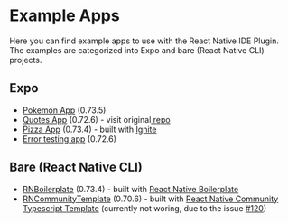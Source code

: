 # Example Apps

Here you can find example apps to use with the React Native IDE Plugin. The examples are categorized into Expo and bare (React Native CLI) projects.

## Expo

- [Pokemon App](https://github.com/software-mansion-labs/react-native-sztudio/tree/tests-and-examples/examples/expo/pokemon-app) (0.73.5)
- [Quotes App](https://github.com/software-mansion-labs/react-native-sztudio/tree/tests-and-examples/examples/expo/RandomQuotes) (0.72.6) - visit original[ repo](https://github.com/thangpaisen/RandomQuotes)
- [Pizza App](https://github.com/software-mansion-labs/react-native-sztudio/tree/tests-and-examples/examples/expo/pizza-app) (0.73.4) - built with [Ignite](https://github.com/infinitered/ignite)
- [Error testing app](https://github.com/software-mansion-labs/react-native-sztudio/tree/tests-and-examples/examples/expo/error-testing-app) (0.72.6)
## Bare (React Native CLI)

- [RNBoilerplate](https://github.com/software-mansion-labs/react-native-sztudio/tree/tests-and-examples/examples/bare/react-native-boilerplate/RNBoilerplate) (0.73.4) - built with [React Native Boilerplate](https://github.com/thecodingmachine/react-native-boilerplate)
- [RNCommunityTemplate](https://github.com/software-mansion-labs/react-native-sztudio/tree/tests-and-examples/examples/bare/react-native-template-typescript/RNCommunityTemplate) (0.70.6) - built with [React Native Community Typescript Template](https://github.com/react-native-community/react-native-template-typescript)
(currently not woring, due to the issue [#120](https://github.com/software-mansion-labs/react-native-sztudio/issues/120))